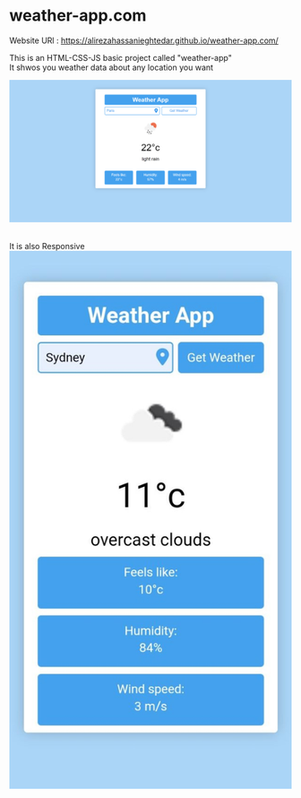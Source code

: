 # weather-app.com

Website URl : https://alirezahassanieghtedar.github.io/weather-app.com/
<br>

This is an HTML-CSS-JS basic project called "weather-app" <br>
It shwos you weather data about any location you want 

![weatgher-app-screenshot](./images/weather-app-screenshot.png)
<br><br>

It is also Responsive <br>
![weather-app-mobile-screenshot](./images/weather-app-mobile-screenshot.jpg)